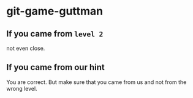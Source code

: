 # git-game-guttman

## If you came from `level 2`

not even close.

## If you came from our hint

You are correct. But make sure that you came from us and not from the wrong level.
